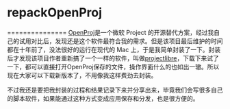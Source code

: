 # repackOpenProj
===============
[OpenProj](https://sourceforge.net/projects/openproj/)是一个微软 Project 的开源替代方案，经过我自己的试用对比后，发现还是这个软件最符合我的需求。但是该项目最后维护的时间都在十年前了，没法很好的运行在现代的 Mac 上，于是我简单封装了一下。封装后才发现该项目作者重新搞了一个一样的软件，叫做[projectlibre](https://www.projectlibre.com/products)，下载下来试了一下，都可以直接打开OpenProj保存的文件，操作界面什么的也如出一辙。所以现在大家可以下载新版本了，不用像我这样费劲去封装。

不过我还是要把我封装的过程和结果记录下来并分享出来，毕竟我们会写很多自己的脚本软件，如果能通过这种方式变成应用保存和分发，也是很方便的。
